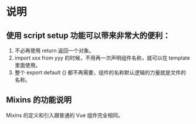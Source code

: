 # 说明

## 使用 script setup 功能可以带来非常大的便利：

1. 不必再使用 return 返回一个对象。
2. import xxx from yyy 的时候，不用再一次声明组件名称，就可以在 template 里面使用。
3. 整个 export default {} 都不再需要，组件的名称默认逻辑的力量就是文件的名称。

## Mixins 的功能说明

Mixins 的定义和引入跟普通的 Vue 组件完全相同。
